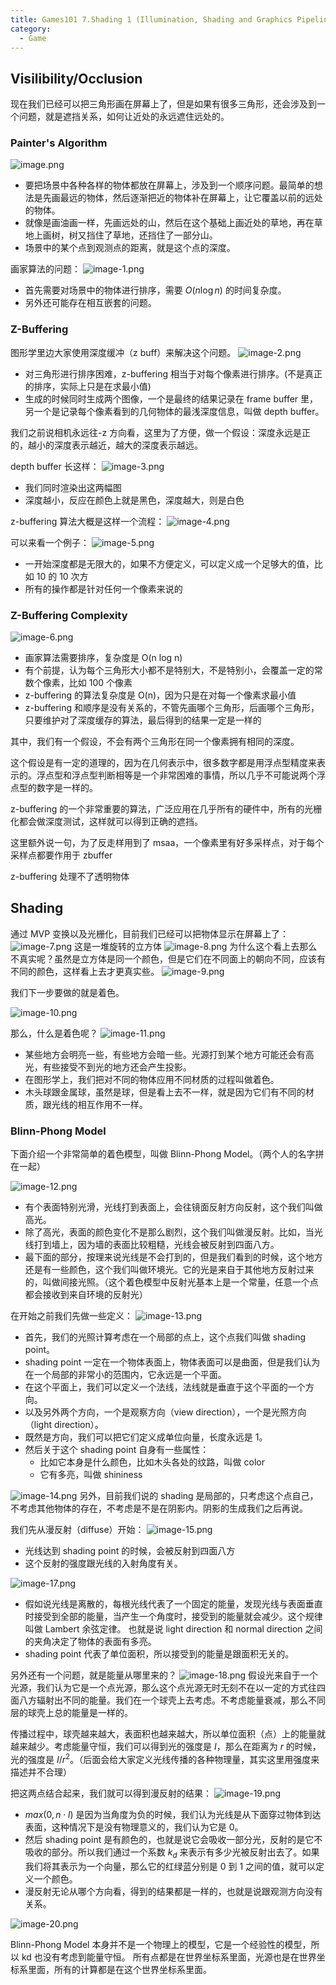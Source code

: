 ```yaml
---
title: Games101 7.Shading 1 (Illumination, Shading and Graphics Pipeline)
category:
  - Game
---
```


## Visilibility/Occlusion

现在我们已经可以把三角形画在屏幕上了，但是如果有很多三角形，还会涉及到一个问题，就是遮挡关系，如何让近处的永远遮住远处的。

### Painter's Algorithm

![image.png](/images/Pub_Note_Games101_7/image.png)

- 要把场景中各种各样的物体都放在屏幕上，涉及到一个顺序问题。最简单的想法是先画最远的物体，然后逐渐把近的物体补在屏幕上，让它覆盖以前的远处的物体。
- 就像是画油画一样，先画远处的山，然后在这个基础上画近处的草地，再在草地上画树，树又挡住了草地，还挡住了一部分山。
- 场景中的某个点到观测点的距离，就是这个点的深度。

画家算法的问题：
![image-1.png](/images/Pub_Note_Games101_7/image-1.png)

- 首先需要对场景中的物体进行排序，需要 $O(n \log n)$ 的时间复杂度。
- 另外还可能存在相互嵌套的问题。

### Z-Buffering

图形学里边大家使用深度缓冲（z buff）来解决这个问题。
![image-2.png](/images/Pub_Note_Games101_7/image-2.png)

- 对三角形进行排序困难，z-buffering 相当于对每个像素进行排序。(不是真正的排序，实际上只是在求最小值)
- 生成的时候同时生成两个图像，一个是最终的结果记录在 frame buffer 里，另一个是记录每个像素看到的几何物体的最浅深度信息，叫做 depth buffer。

我们之前说相机永远往-z 方向看，这里为了方便，做一个假设：深度永远是正的，越小的深度表示越近，越大的深度表示越远。

depth buffer 长这样：
![image-3.png](/images/Pub_Note_Games101_7/image-3.png)

- 我们同时渲染出这两幅图
- 深度越小，反应在颜色上就是黑色，深度越大，则是白色

z-buffering 算法大概是这样一个流程：
![image-4.png](/images/Pub_Note_Games101_7/image-4.png)

可以来看一个例子：
![image-5.png](/images/Pub_Note_Games101_7/image-5.png)

- 一开始深度都是无限大的，如果不方便定义，可以定义成一个足够大的值，比如 10 的 10 次方
- 所有的操作都是针对任何一个像素来说的

### Z-Buffering Complexity

![image-6.png](/images/Pub_Note_Games101_7/image-6.png)

- 画家算法需要排序，复杂度是 O(n log n)
- 有个前提，认为每个三角形大小都不是特别大，不是特别小，会覆盖一定的常数个像素，比如 100 个像素
- z-buffering 的算法复杂度是 O(n)，因为只是在对每一个像素求最小值
- z-buffering 和顺序是没有关系的，不管先画哪个三角形，后画哪个三角形，只要维护对了深度缓存的算法，最后得到的结果一定是一样的

其中，我们有一个假设，不会有两个三角形在同一个像素拥有相同的深度。

这个假设是有一定的道理的，因为在几何表示中，很多数字都是用浮点型精度来表示的。浮点型和浮点型判断相等是一个非常困难的事情，所以几乎不可能说两个浮点型的数字是一样的。

z-buffering 的一个非常重要的算法，广泛应用在几乎所有的硬件中，所有的光栅化都会做深度测试，这样就可以得到正确的遮挡。

这里额外说一句，为了反走样用到了 msaa，一个像素里有好多采样点，对于每个采样点都要作用于 zbuffer

z-buffering 处理不了透明物体

## Shading

通过 MVP 变换以及光栅化，目前我们已经可以把物体显示在屏幕上了：
![image-7.png](/images/Pub_Note_Games101_7/image-7.png)
这是一堆旋转的立方体
![image-8.png](/images/Pub_Note_Games101_7/image-8.png)
为什么这个看上去那么不真实呢？虽然是立方体是同一个颜色，但是它们在不同面上的朝向不同，应该有不同的颜色，这样看上去才更真实些。
![image-9.png](/images/Pub_Note_Games101_7/image-9.png)

我们下一步要做的就是着色。

![image-10.png](/images/Pub_Note_Games101_7/image-10.png)

那么，什么是着色呢？
![image-11.png](/images/Pub_Note_Games101_7/image-11.png)

- 某些地方会明亮一些，有些地方会暗一些。光源打到某个地方可能还会有高光，有些接受不到光的地方还会产生投影。
- 在图形学上，我们把对不同的物体应用不同材质的过程叫做着色。
- 木头球跟金属球，虽然是球，但是看上去不一样，就是因为它们有不同的材质，跟光线的相互作用不一样。

### Blinn-Phong Model

下面介绍一个非常简单的着色模型，叫做 Blinn-Phong Model。（两个人的名字拼在一起）

![image-12.png](/images/Pub_Note_Games101_7/image-12.png)

- 有个表面特别光滑，光线打到表面上，会往镜面反射方向反射，这个我们叫做高光。
- 除了高光，表面的颜色变化不是那么剧烈，这个我们叫做漫反射。比如，当光线打到墙上，因为墙的表面比较粗糙，光线会被反射到四面八方。
- 最下面的部分，按理来说光线是不会打到的，但是我们看到的时候，这个地方还是有一些颜色，这个我们叫做环境光。它的光是来自于其他地方反射过来的，叫做间接光照。（这个着色模型中反射光基本上是一个常量，任意一个点都会接收到来自环境的反射光）

在开始之前我们先做一些定义：
![image-13.png](/images/Pub_Note_Games101_7/image-13.png)

- 首先，我们的光照计算考虑在一个局部的点上，这个点我们叫做 shading point。
- shading point 一定在一个物体表面上，物体表面可以是曲面，但是我们认为在一个局部的非常小的范围内，它永远是一个平面。
- 在这个平面上，我们可以定义一个法线，法线就是垂直于这个平面的一个方向。
- 以及另外两个方向，一个是观察方向（view direction），一个是光照方向（light direction）。
- 既然是方向，我们可以把它们定义成单位向量，长度永远是 1。
- 然后关于这个 shading point 自身有一些属性：
  - 比如它本身是什么颜色，比如木头各处的纹路，叫做 color
  - 它有多亮，叫做 shininess

![image-14.png](/images/Pub_Note_Games101_7/image-14.png)
另外，目前我们说的 shading 是局部的，只考虑这个点自己，不考虑其他物体的存在，不考虑是不是在阴影内。阴影的生成我们之后再说。

我们先从漫反射（diffuse）开始：
![image-15.png](/images/Pub_Note_Games101_7/image-15.png)

- 光线达到 shading point 的时候，会被反射到四面八方
- 这个反射的强度跟光线的入射角度有关。

![image-17.png](/images/Pub_Note_Games101_7/image-17.png)

- 假如说光线是离散的，每根光线代表了一个固定的能量，发现光线与表面垂直时接受到全部的能量，当产生一个角度时，接受到的能量就会减少。这个规律叫做 Lambert 余弦定律。
  也就是说 light direction 和 normal direction 之间的夹角决定了物体的表面有多亮。
- shading point 代表了单位面积，所以接受到的能量是跟面积无关的。

另外还有一个问题，就是能量从哪里来的？
![image-18.png](/images/Pub_Note_Games101_7/image-18.png)
假设光来自于一个光源，我们认为它是一个点光源，那么这个点光源无时无刻不在以一定的方式往四面八方辐射出不同的能量。我们在一个球壳上去考虑。不考虑能量衰减，那么不同层的球壳上总的能量是一样的。

传播过程中，球壳越来越大，表面积也越来越大，所以单位面积（点）上的能量就越来越少。考虑能量守恒，我们可以得到光的强度是 $I$，那么在距离为 $r$ 的时候，光的强度是 $I/r^2$。（后面会给大家定义光线传播的各种物理量，其实这里用强度来描述并不合理）

把这两点结合起来，我们就可以得到漫反射的结果：
![image-19.png](/images/Pub_Note_Games101_7/image-19.png)

- $max(0, n \cdot l)$ 是因为当角度为负的时候，我们认为光线是从下面穿过物体到达表面，这种情况下是没有物理意义的，我们认为它是 0。
- 然后 shading point 是有颜色的，也就是说它会吸收一部分光，反射的是它不吸收的部分。所以我们通过一个系数 $k_d$ 来表示有多少光被反射出去了。如果我们将其表示为一个向量，那么它的红绿蓝分别是 0 到 1 之间的值，就可以定义一个颜色。
- 漫反射无论从哪个方向看，得到的结果都是一样的，也就是说跟观测方向没有关系。

![image-20.png](/images/Pub_Note_Games101_7/image-20.png)

Blinn-Phong Model 本身并不是一个物理上的模型，它是一个经验性的模型，所以 kd 也没有考虑到能量守恒。
所有点都是在世界坐标系里面，光源也是在世界坐标系里面，所有的计算都是在这个世界坐标系里面。
